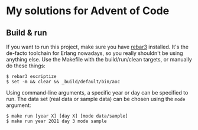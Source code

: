 My solutions for Advent of Code
=====

Build & run
-----

If you want to run this project, make sure you have [rebar3](http://www.rebar3.org/) installed.
It's the de-facto toolchain for Erlang nowadays, so you really shouldn't be using anything else.
Use the Makefile with the build/run/clean targets, or manually do these things:

    $ rebar3 escriptize
    $ set -m && clear && _build/default/bin/aoc

Using command-line arguments, a specific year or day can be specified to run.
The data set (real data or sample data) can be chosen using the `mode` argument:

    $ make run [year X] [day X] [mode data/sample]
    $ make run year 2021 day 3 mode sample

